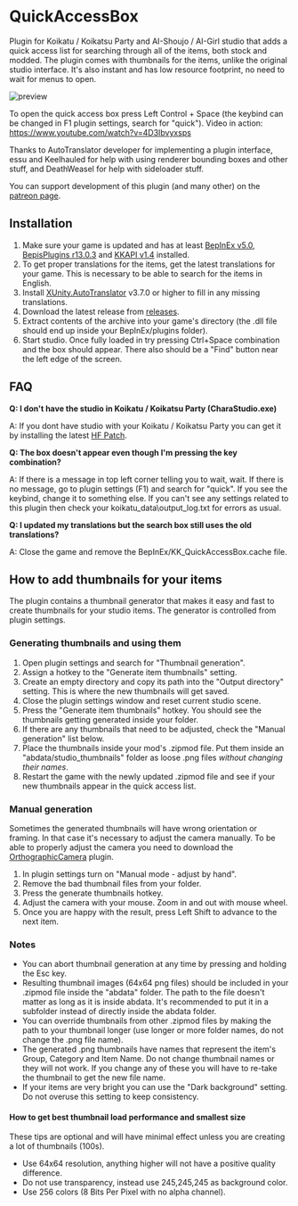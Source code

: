 # QuickAccessBox
Plugin for Koikatu / Koikatsu Party and AI-Shoujo / AI-Girl studio that adds a quick access list for searching through all of the items, both stock and modded. The plugin comes with thumbnails for the items, unlike the original studio interface. It's also instant and has low resource footprint, no need to wait for menus to open.

![preview](https://user-images.githubusercontent.com/39247311/61983223-d6fdf680-afff-11e9-8a44-95509f681ce0.png)

To open the quick access box press Left Control + Space (the keybind can be changed in F1 plugin settings, search for "quick"). Video in action: https://www.youtube.com/watch?v=4D3Ibvyxsps

Thanks to AutoTranslator developer for implementing a plugin interface, essu and Keelhauled for help with using renderer bounding boxes and other stuff, and DeathWeasel for help with sideloader stuff.

You can support development of this plugin (and many other) on the [patreon page](https://www.patreon.com/ManlyMarco).

## Installation
1. Make sure your game is updated and has at least [BepInEx v5.0](https://github.com/BepInEx/BepInEx), [BepisPlugins r13.0.3](https://github.com/bbepis/BepisPlugins) and [KKAPI v1.4](https://github.com/ManlyMarco/KKAPI) installed.
2. To get proper translations for the items, get the latest translations for your game. This is necessary to be able to search for the items in English.
3. Install [XUnity.AutoTranslator](https://github.com/bbepis/XUnity.AutoTranslator) v3.7.0 or higher to fill in any missing translations.
4. Download the latest release from [releases](/../../releases).
5. Extract contents of the archive into your game's directory (the .dll file should end up inside your BepInEx/plugins folder).
6. Start studio. Once fully loaded in try pressing Ctrl+Space combination and the box should appear. There also should be a "Find" button near the left edge of the screen.

## FAQ
**Q: I don't have the studio in Koikatu / Koikatsu Party (CharaStudio.exe)**

A: If you dont have studio with your Koikatu / Koikatsu Party you can get it by installing the latest [HF Patch](https://github.com/ManlyMarco/KK-HF_Patch).

**Q: The box doesn't appear even though I'm pressing the key combination?**

A: If there is a message in top left corner telling you to wait, wait. If there is no message, go to plugin settings (F1) and search for "quick". If you see the keybind, change it to something else. If you can't see any settings related to this plugin then check your koikatu_data\output_log.txt for errors as usual.

**Q: I updated my translations but the search box still uses the old translations?**

A: Close the game and remove the BepInEx/KK_QuickAccessBox.cache file.

## How to add thumbnails for your items
The plugin contains a thumbnail generator that makes it easy and fast to create thumbnails for your studio items. The generator is controlled from plugin settings.

### Generating thumbnails and using them
1. Open plugin settings and search for "Thumbnail generation".
2. Assign a hotkey to the "Generate item thumbnails" setting.
3. Create an empty directory and copy its path into the "Output directory" setting. This is where the new thumbnails will get saved.
4. Close the plugin settings window and reset current studio scene.
5. Press the "Generate item thumbnails" hotkey. You should see the thumbnails getting generated inside your folder.
6. If there are any thumbnails that need to be adjusted, check the "Manual generation" list below.
7. Place the thumbnails inside your mod's .zipmod file. Put them inside an "abdata/studio_thumbnails" folder as loose .png files *without changing their names*.
8. Restart the game with the newly updated .zipmod file and see if your new thumbnails appear in the quick access list.

### Manual generation
Sometimes the generated thumbnails will have wrong orientation or framing. In that case it's necessary to adjust the camera manually. To be able to properly adjust the camera you need to download the [OrthographicCamera](https://github.com/ManlyMarco/Koikatu-Gameplay-Mod) plugin.

1. In plugin settings turn on "Manual mode - adjust by hand".
2. Remove the bad thumbnail files from your folder.
3. Press the generate thumbnails hotkey.
4. Adjust the camera with your mouse. Zoom in and out with mouse wheel.
5. Once you are happy with the result, press Left Shift to advance to the next item.

### Notes
- You can abort thumbnail generation at any time by pressing and holding the Esc key.
- Resulting thumbnail images (64x64 png files) should be included in your .zipmod file inside the "abdata" folder. The path to the file doesn't matter as long as it is inside abdata. It's recommended to put it in a subfolder instead of directly inside the abdata folder.
- You can override thumbnails from other .zipmod files by making the path to your thumbnail longer (use longer or more folder names, do not change the .png file name).
- The generated .png thumbnails have names that represent the item's Group, Category and Item Name. Do not change thumbnail names or they will not work. If you change any of these you will have to re-take the thumbnail to get the new file name.
- If your items are very bright you can use the "Dark background" setting. Do not overuse this setting to keep consistency.

#### How to get best thumbnail load performance and smallest size
These tips are optional and will have minimal effect unless you are creating a lot of thumbnails (100s).
- Use 64x64 resolution, anything higher will not have a positive quality difference.
- Do not use transparency, instead use 245,245,245 as background color.
- Use 256 colors (8 Bits Per Pixel with no alpha channel).
